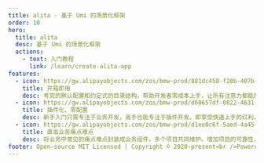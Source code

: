 ```yaml
---
title: alita - 基于 Umi 的场景化框架
order: 10
hero:
  title: alita
  desc: 基于 Umi 的场景化框架
  actions:
    - text: 入门教程
      link: /learn/create-alita-app
features:
  - icon: https://gw.alipayobjects.com/zos/bmw-prod/881dc458-f20b-407b-947a-95104b5ec82b/k79dm8ih_w144_h144.png
    title: 开箱即用
    desc: 考究的默认配置和约定式的目录结构，帮助开发者零成本上手，让所有注意力都能放在业务开发上
  - icon: https://gw.alipayobjects.com/zos/bmw-prod/d60657df-0822-4631-9d7c-e7a869c2f21c/k79dmz3q_w126_h126.png
    title: 插件化、零配置
    desc: 新手入门只需专注于业务开发，高手也能专注于插件开发。即享受快速上手的红利，也满足团队后续发展的需求
  - icon: https://gw.alipayobjects.com/zos/bmw-prod/d1ee0c6f-5aed-4a45-a507-339a4bfe076c/k7bjsocq_w144_h144.png
    title: 直击业务痛点难点
    desc: 将业务中常见的痛点难点封装成业务组件，多个项目共同维护。增加项目的可靠性，减轻开发人员负担
footer: Open-source MIT Licensed | Copyright © 2020-present<br />Powered by xiaohuoni
---
```


<code src="../demo/home.tsx" inline />

